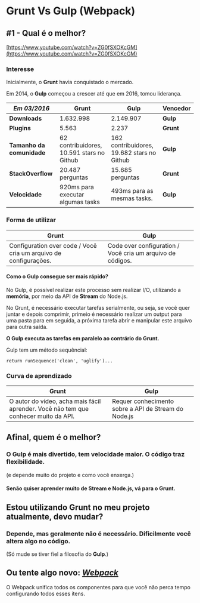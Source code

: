 # Grunt Vs Gulp (Webpack)

## #1 - Qual é o melhor?

[https://www.youtube.com/watch?v=ZG0fSXOKcGM](https://www.youtube.com/watch?v=ZG0fSXOKcGM)

### Interesse

Inicialmente, o **Grunt** havia conquistado o mercado.

Em 2014, o **Gulp** começou a crescer até que em 2016, tomou liderança.

| *Em 03/2016* | Grunt | Gulp | Vencedor |
| --------- | ------ | ------ | ------ |
| **Downloads** | 1.632.998 | 2.149.907 | **Gulp**
| **Plugins**   | 5.563 | 2.237 | **Grunt**
| **Tamanho da comunidade** | 62 contribuidores, 10.591 stars no Github | 162 contribuidores, 19.682 stars no Github | **Gulp**
| **StackOverflow** | 20.487 perguntas | 15.685 perguntas | **Grunt**
| **Velocidade** | 920ms para executar algumas tasks | 493ms para as mesmas tasks. | **Gulp**

### Forma de utilizar

| Grunt | Gulp |
| ----- | ------ |
| Configuration over code / Você cria um arquivo de configurações. | Code over configuration / Você cria um arquivo de códigos. |

#### Como o Gulp consegue ser mais rápido?

No Gulp, é possível realizar este processo sem realizar I/O, utilizando a **memória**, por meio da API de **Stream** do Node.js.

No Grunt, é necessário executar tarefas serialmente, ou seja, se você quer juntar e depois comprimir, primeio é necessário realizar um output para uma pasta para em seguida, a próxima tarefa abrir e manipular este arquivo para outra saída.

**O Gulp executa as tarefas em paralelo ao contrário do Grunt.**

Gulp tem um método sequêncial:

```
return runSequence('clean', 'uglify')...
```

### Curva de aprendizado


| Grunt | Gulp |
| ----- | ------ |
| O autor do vídeo, acha mais fácil aprender. Você não tem que conhecer muito da API. | Requer conhecimento sobre a API de Stream do Node.js


## Afinal, quem é o melhor?

### O **Gulp** é mais divertido, tem velocidade maior. O código traz flexibilidade.

(e depende muito do projeto e como você enxerga.)

#### Senão quiser aprender muito de **Stream** e **Node.js**, vá para o **Grunt**.

## Estou utilizando Grunt no meu projeto atualmente, devo mudar?

### Depende, mas geralmente não é necessário. Dificilmente você altera algo no código.
(Só mude se tiver fiel a filosofia do **Gulp**.)

## Ou tente algo novo: *[Webpack](./Webpack.md)*

O Webpack unifica todos os componentes para que você não perca tempo configurando todos esses itens.
